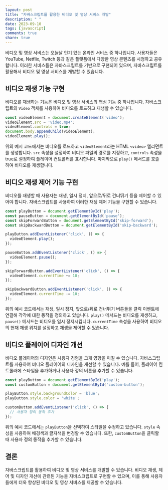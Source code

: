 ```yaml
---
layout: post
title: "자바스크립트를 활용한 비디오 및 영상 서비스 개발"
description: " "
date: 2023-09-10
tags: [javascript]
comments: true
share: true
---
```


비디오 및 영상 서비스는 오늘날 인기 있는 온라인 서비스 중 하나입니다. 사용자들은 YouTube, Netflix, Twitch 등과 같은 플랫폼에서 다양한 영상 콘텐츠를 시청하고 공유합니다. 이러한 서비스들은 자바스크립트를 기반으로 구현되어 있으며, 자바스크립트를 활용해서 비디오 및 영상 서비스를 개발할 수 있습니다.

## 비디오 재생 기능 구현

비디오를 재생하는 기능은 비디오 및 영상 서비스의 핵심 기능 중 하나입니다. 자바스크립트의 `Video` 객체를 사용하여 비디오를 로드하고 재생할 수 있습니다. 

```javascript
const videoElement = document.createElement('video');
videoElement.src = 'video.mp4';
videoElement.controls = true;
document.body.appendChild(videoElement);
videoElement.play();
```

위의 예시 코드에서는 비디오를 로드하고 `videoElement`라는 HTML `<video>` 엘리먼트를 생성합니다. `src` 속성을 설정하여 비디오 파일의 경로를 지정하고, `controls` 속성을 true로 설정하여 플레이어 컨트롤러를 표시합니다. 마지막으로 `play()` 메서드를 호출하여 비디오를 재생합니다.

## 비디오 재생 제어 기능 구현

비디오를 재생할 때 사용자는 재생, 일시 정지, 앞으로/뒤로 건너뛰기 등을 제어할 수 있어야 합니다. 자바스크립트를 사용하여 이러한 재생 제어 기능을 구현할 수 있습니다.

```javascript
const playButton = document.getElementById('play');
const pauseButton = document.getElementById('pause');
const skipForwardButton = document.getElementById('skip-forward');
const skipBackwardButton = document.getElementById('skip-backward');

playButton.addEventListener('click', () => {
  videoElement.play();
});

pauseButton.addEventListener('click', () => {
  videoElement.pause();
});

skipForwardButton.addEventListener('click', () => {
  videoElement.currentTime += 10;
});

skipBackwardButton.addEventListener('click', () => {
  videoElement.currentTime -= 10;
});
```

위의 예시 코드에서는 재생, 일시 정지, 앞으로/뒤로 건너뛰기 버튼들을 클릭 이벤트에 연결해 각각에 대한 동작을 정의하고 있습니다. `play()` 메서드는 비디오를 재생하고, `pause()` 메서드는 비디오를 일시 정지시킵니다. `currentTime` 속성을 사용하여 비디오의 현재 재생 위치를 설정하고 재생을 제어할 수 있습니다.

## 비디오 플레이어 디자인 개선

비디오 플레이어의 디자인은 사용자 경험을 크게 영향을 미칠 수 있습니다. 자바스크립트를 사용하여 비디오 플레이어의 디자인을 개선할 수 있습니다. 예를 들어, 플레이어 컨트롤러에 스타일을 추가하거나 사용자 정의 버튼을 추가할 수 있습니다.

```javascript
const playButton = document.getElementById('play');
const customButton = document.getElementById('custom-button');

playButton.style.backgroundColor = 'blue';
playButton.style.color = 'white';

customButton.addEventListener('click', () => {
  // 사용자 정의 동작 추가
});
```

위의 예시 코드에서는 `playButton`을 선택하여 스타일을 수정하고 있습니다. `style` 속성을 사용하여 배경색과 글자색을 변경할 수 있습니다. 또한, `customButton`을 클릭할 때 사용자 정의 동작을 추가할 수 있습니다.

## 결론

자바스크립트를 활용하여 비디오 및 영상 서비스를 개발할 수 있습니다. 비디오 재생, 제어 및 디자인 개선에 관련된 기능을 자바스크립트로 구현할 수 있으며, 이를 통해 사용자들에게 더욱 향상된 비디오 및 영상 서비스를 제공할 수 있습니다.
